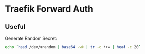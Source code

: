 # Traefik Forward Auth

## Useful

Generate Random Secret:

```bash
echo `head /dev/urandom | base64 -w0 | tr -d /+= | head -c 20`
```
